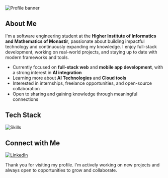<img src="https://i.imgur.com/FmxZnZ8.png" alt="Profile banner" />

## About Me

I'm a software engineering student at the **Higher Institute of Informatics and Mathematics of Monastir**, passionate about building impactful technology and continuously expanding my knowledge. I enjoy full-stack development, working on real-world projects, and staying up to date with modern frameworks and tools.

- Currently focused on **full-stack web** and **mobile app development**, with a strong interest in **AI integration**
- Learning more about **AI Technologies** and **Cloud tools**
- Interested in internships, freelance opportunities, and open-source collaboration
- Open to sharing and gaining knowledge through meaningful connections

## Tech Stack

<p align="left">
  <img src="https://skillicons.dev/icons?i=html,css,js,ts,java,python,react,nextjs,tailwind,nodejs,express,mysql,mongodb,redis,postman,git,androidstudio" alt="Skills" />
</p>

## Connect with Me

<p align="left">
  <a href="https://linkedin.com/in/firasbenali" target="_blank">
    <img src="https://skillicons.dev/icons?i=linkedin" alt="LinkedIn"/>
  </a>
</p>


Thank you for visiting my profile. I'm actively working on new projects and always open to opportunities to grow and collaborate.
